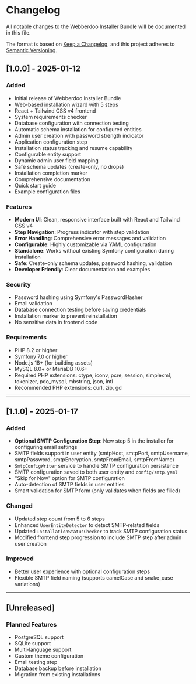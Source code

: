 # Changelog

All notable changes to the Webberdoo Installer Bundle will be documented in this file.

The format is based on [Keep a Changelog](https://keepachangelog.com/en/1.0.0/),
and this project adheres to [Semantic Versioning](https://semver.org/spec/v2.0.0.html).

## [1.0.0] - 2025-01-12

### Added
- Initial release of Webberdoo Installer Bundle
- Web-based installation wizard with 5 steps
- React + Tailwind CSS v4 frontend
- System requirements checker
- Database configuration with connection testing
- Automatic schema installation for configured entities
- Admin user creation with password strength indicator
- Application configuration step
- Installation status tracking and resume capability
- Configurable entity support
- Dynamic admin user field mapping
- Safe schema updates (create-only, no drops)
- Installation completion marker
- Comprehensive documentation
- Quick start guide
- Example configuration files

### Features
- **Modern UI**: Clean, responsive interface built with React and Tailwind CSS v4
- **Step Navigation**: Progress indicator with step validation
- **Error Handling**: Comprehensive error messages and validation
- **Configurable**: Highly customizable via YAML configuration
- **Standalone**: Works without existing Symfony configuration during installation
- **Safe**: Create-only schema updates, password hashing, validation
- **Developer Friendly**: Clear documentation and examples

### Security
- Password hashing using Symfony's PasswordHasher
- Email validation
- Database connection testing before saving credentials
- Installation marker to prevent reinstallation
- No sensitive data in frontend code

### Requirements
- PHP 8.2 or higher
- Symfony 7.0 or higher
- Node.js 18+ (for building assets)
- MySQL 8.0+ or MariaDB 10.6+
- Required PHP extensions: ctype, iconv, pcre, session, simplexml, tokenizer, pdo_mysql, mbstring, json, intl
- Recommended PHP extensions: curl, zip, gd

---

## [1.1.0] - 2025-01-17

### Added
- **Optional SMTP Configuration Step**: New step 5 in the installer for configuring email settings
- SMTP fields support in user entity (smtpHost, smtpPort, smtpUsername, smtpPassword, smtpEncryption, smtpFromEmail, smtpFromName)
- `SmtpConfigWriter` service to handle SMTP configuration persistence
- SMTP configuration saved to both user entity and `config/smtp.yaml`
- "Skip for Now" option for SMTP configuration
- Auto-detection of SMTP fields in user entities
- Smart validation for SMTP form (only validates when fields are filled)

### Changed
- Updated step count from 5 to 6 steps
- Enhanced `UserEntityDetector` to detect SMTP-related fields
- Updated `InstallationStatusChecker` to track SMTP configuration status
- Modified frontend step progression to include SMTP step after admin user creation

### Improved
- Better user experience with optional configuration steps
- Flexible SMTP field naming (supports camelCase and snake_case variations)

---

## [Unreleased]

### Planned Features
- PostgreSQL support
- SQLite support
- Multi-language support
- Custom theme configuration
- Email testing step
- Database backup before installation
- Migration from existing installations
